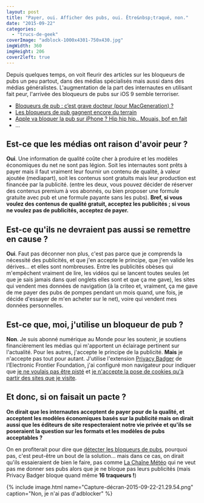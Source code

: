 ```yaml
---
layout: post
title: "Payer, oui. Afficher des pubs, oui. Être&nbsp;traqué, non."
date: "2015-09-22"
categories: 
  - "trucs-de-geek"
coverImage: "adblock-1000x4301-750x430.jpg"
imgWidth: 360
imgHeight: 206
cover2left: true
---
```


Depuis quelques temps, on voit fleurir des articles sur les bloqueurs de pubs un peu partout, dans des médias spécialisés mais aussi dans des médias généralistes. L'augmentation de la part des internautes en utilisant fait peur, l'arrivée des bloqueurs de pubs sur iOS 9 semble terroriser.

- [Bloqueurs de pub : c’est grave docteur (pour MacGeneration) ?](http://www.macg.co/macgeneration/2015/09/bloqueurs-de-pub-cest-grave-docteur-pour-macgeneration-91042)
- [Les bloqueurs de pub gagnent encore du terrain](http://www.lesechos.fr/tech-medias/medias/021325763114-les-bloqueurs-de-pub-gagnent-encore-du-terrain-1155462.php#)
- [Apple va bloquer la pub sur iPhone ? Hip hip hip.. Mouais, bof en fait](http://rue89.nouvelobs.com/2015/09/20/apple-va-bloquer-pub-iphone-hip-hip-hip-mouais-bof-fait-261284)
- ...

## Est-ce que les médias ont raison d'avoir peur ?

**Oui**. Une information de qualité coûte cher à produire et les modèles économiques du net ne sont pas légion. Soit les internautes sont prêts à payer mais il faut vraiment leur fournir un contenu de qualité, à valeur ajoutée (mediapart), soit les contenus sont gratuits mais leur production est financée par la publicité. (entre les deux, vous pouvez décider de réserver des contenus premium à vos abonnés, ou bien proposer une formule gratuite avec pub et une formule payante sans les pubs). **Bref, si vous voulez des contenus de qualité gratuit, acceptez les publicités ; si vous ne voulez pas de publicités, acceptez de payer.**

## Est-ce qu'ils ne devraient pas aussi se remettre en cause ?

**Oui**. Faut pas déconner non plus, c'est pas parce que je comprends la nécessité des publicités, et que j'en accepte le principe, que j'en valide les dérives... et elles sont nombreuses. Entre les publicités obèses qui m'empêchent vraiment de lire, les vidéos qui se lancent toutes seules (et que je sais jamais dans quel onglets elles sont et que ça me gave), les sites qui vendent mes données de navigation (à la criteo et, vraiment, ça me gave de me payer des pubs de pompes pendant un mois quand, une fois, je décide d'essayer de m'en acheter sur le net), voire qui vendent mes données personnelles.

## Est-ce que, moi, j'utilise un bloqueur de pub ?

**Non**. Je suis abonné numérique au Monde pour les soutenir, je soutiens financièrement les médias qui m'apportent un éclairage pertinent sur l'actualité. Pour les autres, j'accepte le principe de la publicité. **Mais** je n'accepte pas tout pour autant. J'utilise l'extension [Privacy Badger](https://www.eff.org/fr/node/73969) de l'Electronic Frontier Foundation, j'ai configuré mon navigateur pour indiquer que [je ne voulais pas être pisté](https://www.mozilla.org/fr/firefox/dnt/) et [je n'accepte la pose de cookies qu'à partir des sites que je visite](http://blogzinet.free.fr/blog/index.php?post/2013/03/17/Firefox-devient-plus-intelligent-sur-les-cookies-tiers).

## Et donc, si on faisait un pacte ?

**On dirait que les internautes acceptent de payer pour de la qualité, et acceptent les modèles économiques basés sur la publicité mais on dirait aussi que les éditeurs de site respecteraient notre vie privée et qu'ils se poseraient la question sur les formats et les modèles de pubs acceptables ?**

On en profiterait pour dire que [détecter les bloqueurs de pubs](http://www.commitstrip.com/fr/2014/12/03/adblockers-they-found-a-solution/), pourquoi pas, c'est peut-être un bout de la solution... mais dans ce cas, on dirait qu'ils essaieraient de bien le faire, pas comme [La Chaîne Météo](http://paris.lachainemeteo.com/meteo-france/ville/previsions-meteo-paris-3903-0.php) qui ne veut pas me donner ses pubs alors que je ne bloque pas leurs publicités (mais Privacy Badger bloque quand même **16 traqueurs !**)

{% include image.html name="Capture-décran-2015-09-22-21.29.54.png" caption="Non, je n'ai pas d'adblocker" %}
